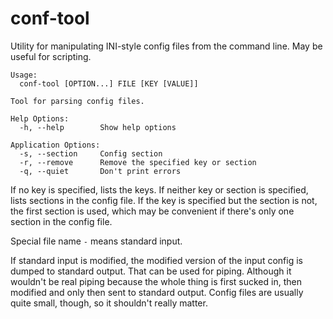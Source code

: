 conf-tool
=========

Utility for manipulating INI-style config files from the command line.
May be useful for scripting.

```console
Usage:
  conf-tool [OPTION...] FILE [KEY [VALUE]]

Tool for parsing config files.

Help Options:
  -h, --help        Show help options

Application Options:
  -s, --section     Config section
  -r, --remove      Remove the specified key or section
  -q, --quiet       Don't print errors
```
If no key is specified, lists the keys. If neither key or section
is specified, lists sections in the config file. If the key is
specified but the section is not, the first section is used, which
may be convenient if there's only one section in the config file.

Special file name `-` means standard input.

If standard input is modified, the modified version of the input
config is dumped to standard output. That can be used for piping.
Although it wouldn't be real piping because the whole thing is
first sucked in, then modified and only then sent to standard
output. Config files are usually quite small, though, so it
shouldn't really matter.
